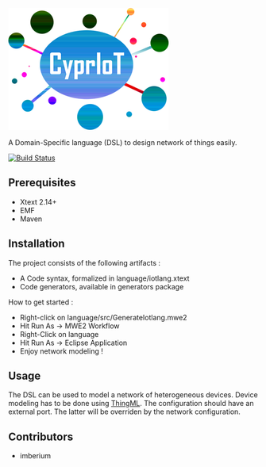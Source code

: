 ![CyprIoT Logo](logo.png)

A Domain-Specific language (DSL) to design network of things easily.

[![Build Status](https://travis-ci.org/atlanmod/CyprIoT.svg?branch=master)](https://travis-ci.org/atlanmod/CyprIoT)

## Prerequisites
* Xtext 2.14+
* EMF
* Maven

## Installation

The project consists of the following artifacts : 

* A Code syntax, formalized in language/iotlang.xtext
* Code generators, available in generators package

How to get started :

* Right-click on language/src/GenerateIotlang.mwe2
* Hit Run As -> MWE2 Workflow
* Right-Click on language
* Hit Run As -> Eclipse Application
* Enjoy network modeling !

## Usage

The DSL can be used to model a network of heterogeneous devices. Device modeling has to be done using [ThingML](https://github.com/TelluIoT/ThingML). The configuration should have an external port. The latter will be overriden by the network configuration.

## Contributors

* imberium
